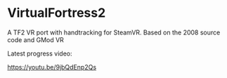 # VirtualFortress2
A TF2 VR port with handtracking for SteamVR. Based on the 2008 source code and GMod VR

Latest progress video:

https://youtu.be/9jbQdEnp2Qs
